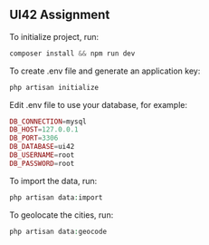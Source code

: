 ## UI42 Assignment

To initialize project, run:

~~~php
composer install && npm run dev
~~~

To create .env file and generate an application key:

~~~php
php artisan initialize
~~~

Edit .env file to use your database, for example: 

~~~php
DB_CONNECTION=mysql
DB_HOST=127.0.0.1
DB_PORT=3306
DB_DATABASE=ui42
DB_USERNAME=root
DB_PASSWORD=root
~~~

To import the data, run:

~~~php
php artisan data:import
~~~

To geolocate the cities, run:

~~~php
php artisan data:geocode
~~~
